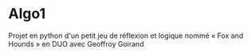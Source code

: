 # Algo1
Projet en python d'un petit jeu de réflexion et logique nommé « Fox and Hounds » en DUO avec Geoffroy Goirand
